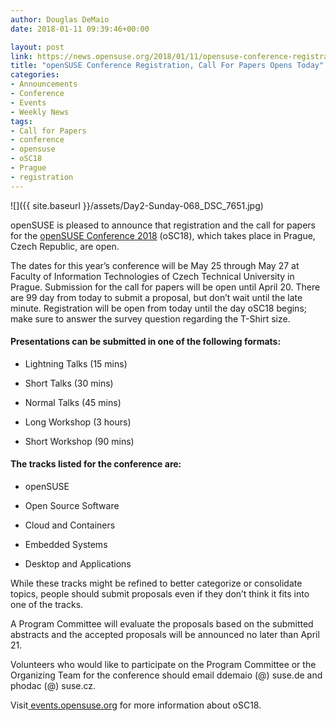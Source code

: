 ```yaml
---
author: Douglas DeMaio
date: 2018-01-11 09:39:46+00:00

layout: post
link: https://news.opensuse.org/2018/01/11/opensuse-conference-registration-call-for-papers-opens-today/
title: "openSUSE Conference Registration, Call For Papers Opens Today"
categories:
- Announcements
- Conference
- Events
- Weekly News
tags:
- Call for Papers
- conference
- opensuse
- oSC18
- Prague
- registration
---
```

![]({{ site.baseurl }}/assets/Day2-Sunday-068_DSC_7651.jpg)

openSUSE is pleased to announce that registration and the call for papers for the [openSUSE Conference 2018](https://events.opensuse.org/conference/oSC18) (oSC18), which takes place in Prague, Czech Republic, are open.

The dates for this year’s conference will be May 25 through May 27 at Faculty of Information Technologies of Czech Technical University in Prague. Submission for the call for papers will be open until April 20. There are 99 day from today to submit a proposal, but don’t wait until the late minute. Registration will be open from today until the day oSC18 begins; make sure to answer the survey question regarding the T-Shirt size.


#### Presentations can be submitted in one of the following formats:





 	
  * Lightning Talks (15 mins)

 	
  * Short Talks (30 mins)

 	
  * Normal Talks (45 mins)

 	
  * Long Workshop (3 hours)

 	
  * Short Workshop (90 mins)




#### The tracks listed for the conference are:





 	
  * openSUSE

 	
  * Open Source Software

 	
  * Cloud and Containers

 	
  * Embedded Systems

 	
  * Desktop and Applications


While these tracks might be refined to better categorize or consolidate topics, people should submit proposals even if they don’t think it fits into one of the tracks.

A Program Committee will evaluate the proposals based on the submitted abstracts and the accepted proposals will be announced no later than April 21.

Volunteers who would like to participate on the Program Committee or the Organizing Team for the conference should email ddemaio (@) suse.de and phodac (@) suse.cz.

Visit[ events.opensuse.org](http://events.opensuse.org) for more information about oSC18.		
